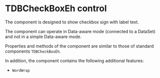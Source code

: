 # TDBCheckBoxEh control


The component is designed to show checkbox sign with label text.

The component can operate in Data-aware mode (connected to a DataSet) and not in a simple Data-aware mode.

Properties and methods of the component are similar to those of standard components `TDBCheckBoxEh`.

In addition, the component contains the following additional features:
-	`WordWrap`
